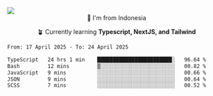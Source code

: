 
<img align = "center" src="https://readme-typing-svg.herokuapp.com?font=Fira+Code&size=25&pause=1000&color=00F713&center=true&vCenter=true&random=false&width=850&height=70&lines=Hi+There+%F0%9F%91%8B%2C+Im+Julian+Caesar;"/>
<br>

<div align = "center">
  📌 I'm from Indonesia
  
  🪴 Currently learning **Typescript, NextJS, and Tailwind**
</div>

<!--START_SECTION:waka-->

```txt
From: 17 April 2025 - To: 24 April 2025

TypeScript   24 hrs 1 min    ████████████████████████░   96.64 %
Bash         12 mins         ▒░░░░░░░░░░░░░░░░░░░░░░░░   00.82 %
JavaScript   9 mins          ░░░░░░░░░░░░░░░░░░░░░░░░░   00.66 %
JSON         9 mins          ░░░░░░░░░░░░░░░░░░░░░░░░░   00.64 %
SCSS         7 mins          ░░░░░░░░░░░░░░░░░░░░░░░░░   00.52 %
```

<!--END_SECTION:waka-->

